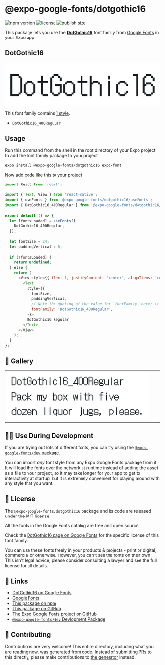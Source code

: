 # @expo-google-fonts/dotgothic16

![npm version](https://flat.badgen.net/npm/v/@expo-google-fonts/dotgothic16)
![license](https://flat.badgen.net/github/license/expo/google-fonts)
![publish size](https://flat.badgen.net/packagephobia/install/@expo-google-fonts/dotgothic16)

This package lets you use the [**DotGothic16**](https://fonts.google.com/specimen/DotGothic16) font family from [Google Fonts](https://fonts.google.com/) in your Expo app.

## DotGothic16

![DotGothic16](./font-family.png)

This font family contains [1 style](#-gallery).

- `DotGothic16_400Regular`

## Usage

Run this command from the shell in the root directory of your Expo project to add the font family package to your project
```sh
expo install @expo-google-fonts/dotgothic16 expo-font
```

Now add code like this to your project
```js
import React from 'react';

import { Text, View } from 'react-native';
import { useFonts } from '@expo-google-fonts/dotgothic16/useFonts';
import { DotGothic16_400Regular } from '@expo-google-fonts/dotgothic16/400Regular';

export default () => {
  let [fontsLoaded] = useFonts({
    DotGothic16_400Regular,
  });

  let fontSize = 24;
  let paddingVertical = 6;

  if (!fontsLoaded) {
    return undefined;
  } else {
    return (
      <View style={{ flex: 1, justifyContent: 'center', alignItems: 'center' }}>
        <Text
          style={{
            fontSize,
            paddingVertical,
            // Note the quoting of the value for `fontFamily` here; it expects a string!
            fontFamily: 'DotGothic16_400Regular',
          }}>
          DotGothic16 Regular
        </Text>
      </View>
    );
  }
};

```

## 🔡 Gallery


||||
|-|-|-|
|![DotGothic16_400Regular](./DotGothic16_400Regular.ttf.png)||||


## 👩‍💻 Use During Development

If you are trying out lots of different fonts, you can try using the [`@expo-google-fonts/dev` package](https://github.com/expo/google-fonts/tree/master/font-packages/dev#readme).

You can import *any* font style from any Expo Google Fonts package from it. It will load the fonts
over the network at runtime instead of adding the asset as a file to your project, so it may take longer
for your app to get to interactivity at startup, but it is extremely convenient
for playing around with any style that you want.

## 📖 License

The `@expo-google-fonts/dotgothic16` package and its code are released under the MIT license.

All the fonts in the Google Fonts catalog are free and open source.

Check the [DotGothic16 page on Google Fonts](https://fonts.google.com/specimen/DotGothic16) for the specific license of this font family.

You can use these fonts freely in your products & projects - print or digital, commercial or otherwise. However, you can't sell the fonts on their own. This isn't legal advice, please consider consulting a lawyer and see the full license for all details.

## 🔗 Links

- [DotGothic16 on Google Fonts](https://fonts.google.com/specimen/DotGothic16)
- [Google Fonts](https://fonts.google.com/)
- [This package on npm](https://www.npmjs.com/package/@expo-google-fonts/dotgothic16)
- [This package on GitHub](https://github.com/expo/google-fonts/tree/master/font-packages/dotgothic16)
- [The Expo Google Fonts project on GitHub](https://github.com/expo/google-fonts)
- [`@expo-google-fonts/dev` Devlopment Package](https://github.com/expo/google-fonts/tree/master/font-packages/dev)

## 🤝 Contributing

Contributions are very welcome! This entire directory, including what you are reading now, was generated from code. Instead of submitting PRs to this directly, please make contributions to [the generator](https://github.com/expo/google-fonts/tree/master/packages/generator) instead.
